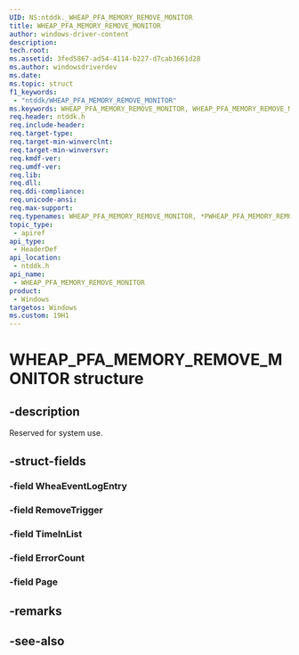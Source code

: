 ```yaml
---
UID: NS:ntddk._WHEAP_PFA_MEMORY_REMOVE_MONITOR
title: WHEAP_PFA_MEMORY_REMOVE_MONITOR
author: windows-driver-content
description: 
tech.root:
ms.assetid: 3fed5867-ad54-4114-b227-d7cab3661d28
ms.author: windowsdriverdev
ms.date: 
ms.topic: struct
f1_keywords:
 - "ntddk/WHEAP_PFA_MEMORY_REMOVE_MONITOR"
ms.keywords: WHEAP_PFA_MEMORY_REMOVE_MONITOR, WHEAP_PFA_MEMORY_REMOVE_MONITOR, *PWHEAP_PFA_MEMORY_REMOVE_MONITOR, 
req.header: ntddk.h
req.include-header:
req.target-type:
req.target-min-winverclnt:
req.target-min-winversvr:
req.kmdf-ver:
req.umdf-ver:
req.lib:
req.dll:
req.ddi-compliance:
req.unicode-ansi:
req.max-support:
req.typenames: WHEAP_PFA_MEMORY_REMOVE_MONITOR, *PWHEAP_PFA_MEMORY_REMOVE_MONITOR
topic_type: 
 - apiref
api_type: 
 - HeaderDef
api_location: 
 - ntddk.h
api_name: 
 - WHEAP_PFA_MEMORY_REMOVE_MONITOR
product: 
 - Windows
targetos: Windows
ms.custom: 19H1
---
```


# WHEAP_PFA_MEMORY_REMOVE_MONITOR structure

## -description

Reserved for system use.

## -struct-fields

### -field WheaEventLogEntry
 
### -field RemoveTrigger
 
### -field TimeInList
 
### -field ErrorCount
 
### -field Page
 

## -remarks

## -see-also
